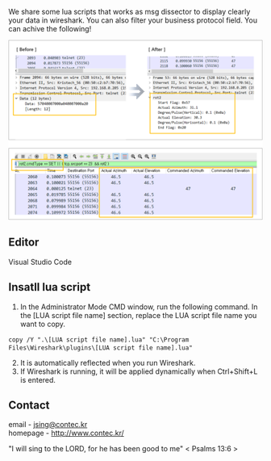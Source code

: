 We share some lua scripts that works as msg dissector to display clearly your data in wireshark. You can also filter your business protocol field. 
You can achive the following!  

![IMAGE ALT TEXT HERE](./document/image/LuaDissector.png)
![IMAGE ALT TEXT HERE](./document/image/lilstView.png)

## Editor
Visual Studio Code
## Insatll lua script 
1. In the Administrator Mode CMD window, run the following command. In the [LUA script file name] section, replace the LUA script file name you want to copy.
```
copy /Y ".\[LUA script file name].lua" "C:\Program Files\Wireshark\plugins\[LUA script file name].lua"
```
2. It is automatically reflected when you run Wireshark.  
3. If Wireshark is running, it will be applied dynamically when Ctrl+Shift+L is entered.  
## Contact
email - jsing@contec.kr   
homepage - http://www.contec.kr/

  
"I will sing to the LORD, for he has been good to me" < Psalms 13:6 > 
